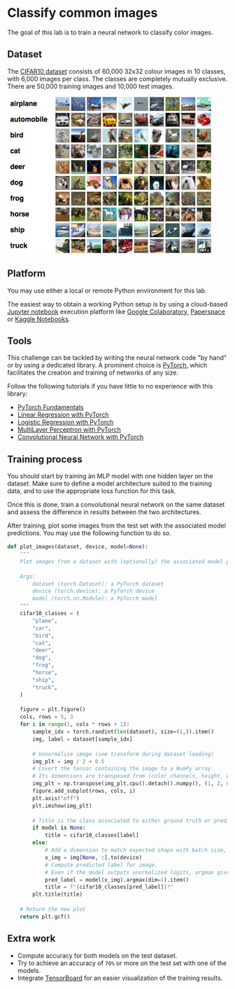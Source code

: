 # Classify common images

The goal of this lab is to train a neural network to classify color images.

## Dataset

The [CIFAR10 dataset]() consists of 60,000 32x32 colour images in 10 classes, with 6,000 images per class. The classes are completely mutually exclusive. There are 50,000 training images and 10,000 test images.

![Training outcome](images/cifar10.png)

## Platform

You may use either a local or remote Python environment for this lab.

The easiest way to obtain a working Python setup is by using a cloud-based [Jupyter notebook](https://jupyter.org/) execution platform like [Google Colaboratory](https://colab.research.google.com/), [Paperspace](https://www.paperspace.com/notebooks) or [Kaggle Notebooks](https://www.kaggle.com/code).

## Tools

This challenge can be tackled by writing the neural network code "by hand" or by using a dedicated library. A prominent choice is [PyTorch](https://pytorch.org/), which facilitates the creation and training of networks of any size.

Follow the following tutorials if you have little to no experience with this library:

- [PyTorch Fundamentals](https://github.com/bpesquet/pytorch-tutorial/tree/main/pytorch_tutorial/fundamentals)
- [Linear Regression with PyTorch](https://github.com/bpesquet/pytorch-tutorial/tree/main/pytorch_tutorial/linear_regression)
- [Logistic Regression with PyTorch](https://github.com/bpesquet/pytorch-tutorial/tree/main/pytorch_tutorial/logistic_regression)
- [MultiLayer Perceptron with PyTorch](https://github.com/bpesquet/pytorch-tutorial/tree/main/pytorch_tutorial/multilayer_perceptron)
- [Convolutional Neural Network with PyTorch](https://github.com/bpesquet/pytorch-tutorial/tree/main/pytorch_tutorial/convolutional_neural_network)

## Training process

You should start by training àn MLP model with one hidden layer on the dataset. Make sure to define a model architecture suited to the training data, and to use the appropriate loss function for this task.

Once this is done, train a convolutional neural network on the same dataset and assess the difference in results between the two architectures.

After training, plot some images from the test set with the associated model predictions. You may use the following function to do so.

```python
def plot_images(dataset, device, model=None):
    """
    Plot images from a dataset with (optionally) the associated model predictions.

    Args:
        dataset (torch.Dataset): a PyTorch dataset
        device (torch.device): a PyTorch device
        model (torch.nn.Module): a PyTorch model
    """
    cifar10_classes = (
        "plane",
        "car",
        "bird",
        "cat",
        "deer",
        "dog",
        "frog",
        "horse",
        "ship",
        "truck",
    )

    figure = plt.figure()
    cols, rows = 5, 3
    for i in range(1, cols * rows + 1):
        sample_idx = torch.randint(len(dataset), size=(1,)).item()
        img, label = dataset[sample_idx]

        # Unnormalize image (see transform during dataset loading)
        img_plt = img / 2 + 0.5
        # Cnvert the tensor containing the image to a NumPy array.
        # Its dimensions are transposed from (color_channels, height, width) to (height, width, color_channels) for plotting
        img_plt = np.transpose(img_plt.cpu().detach().numpy(), (1, 2, 0))
        figure.add_subplot(rows, cols, i)
        plt.axis("off")
        plt.imshow(img_plt)

        # Title is the class associated to either ground truth or predicted label
        if model is None:
            title = cifar10_classes[label]
        else:
            # Add a dimension to match expected shape with batch size, and store image on device memory
            x_img = img[None, :].to(device)
            # Compute predicted label for image.
            # Even if the model outputs unormalized logits, argmax gives us the predicted label
            pred_label = model(x_img).argmax(dim=1).item()
            title = f"{cifar10_classes[pred_label]}?"
        plt.title(title)

    # Return the new plot
    return plt.gcf()
```

## Extra work

- Compute accuracy for both models on the test dataset.
- Try to achieve an accuracy of `70%` or more on the test set with one of the models.
- Integrate [TensorBoard]() for an easier visualization of the training results.
